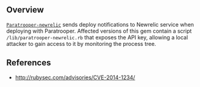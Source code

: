 ## Overview
[`Paratrooper-newrelic`](https://rubygems.org/gems/paratrooper-newrelic) sends deploy notifications to Newrelic service when deploying with Paratrooper.
Affected versions of this gem contain a script `/lib/paratrooper-newrelic.rb` that exposes the API key, allowing a local attacker to gain access to it by monitoring the process tree.

## References
- http://rubysec.com/advisories/CVE-2014-1234/
